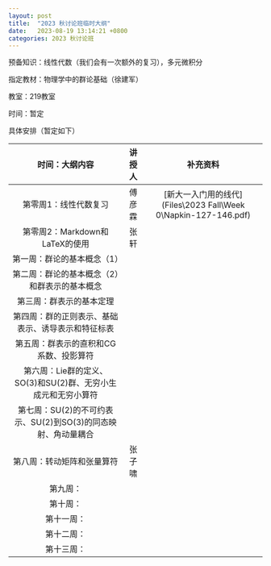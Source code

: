 ```yaml
---
layout: post
title:  "2023 秋讨论班临时大纲"
date:   2023-08-19 13:14:21 +0800
categories: 2023 秋讨论班
---
```


<head>
    <script src="https://cdn.mathjax.org/mathjax/latest/MathJax.js?config=TeX-AMS-MML_HTMLorMML" type="text/javascript"></script>
    <script type="text/x-mathjax-config">
        MathJax.Hub.Config({
            tex2jax: {
            skipTags: ['script', 'noscript', 'style', 'textarea', 'pre'],
            inlineMath: [['$','$']]
            }
        });
    </script>
</head>

预备知识：线性代数（我们会有一次额外的复习），多元微积分

指定教材：物理学中的群论基础（徐建军）

教室：219教室

时间：暂定

具体安排（暂定如下）

|         时间：大纲内容          | 讲授人 | 补充资料 |
| :-----------------------------: | :----: | :------: |
| 第零周1：线性代数复习 |傅彦霖|     [新大一入门用的线代](Files\2023 Fall\Week 0\Napkin-127-146.pdf)     |
| 第零周2：Markdown和LaTeX的使用 |张轩|  |
| 第一周：群论的基本概念（1）| |          |
| 第二周：群论的基本概念（2）和群表示的基本概念|       |          |
| 第三周：群表示的基本定理 |        |          |
| 第四周：群的正则表示、基础表示、诱导表示和特征标表|        |          |
| 第五周：群表示的直积和CG系数、投影算符|        |          |
| 第六周：Lie群的定义、SO(3)和SU(2)群、无穷小生成元和无穷小算符|        |          |
| 第七周：SU(2)的不可约表示、SU(2)到SO(3)的同态映射、角动量耦合 |        |          |
| 第八周：转动矩阵和张量算符|张子啸|          |
| 第九周：|        |          |
| 第十周：|        |          |
| 第十一周：|        |          |
| 第十二周：|        |          |
| 第十三周：|        |          |
